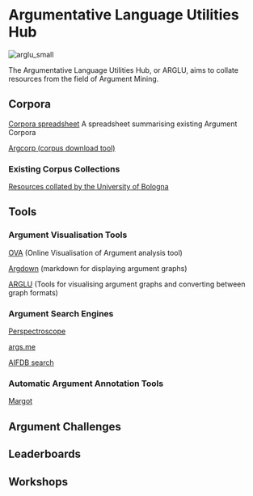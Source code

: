 # Argumentative Language Utilities Hub
![arglu_small](https://github.com/acidrobin/arglu-repo/assets/54273015/67999eb8-7742-4d63-b4b7-e2ad0bee45b1)

The Argumentative Language Utilities Hub, or ARGLU, aims to collate resources from the field of Argument Mining. 




## Corpora
[Corpora spreadsheet](https://docs.google.com/spreadsheets/d/1Wr7GalgRuXq_9JeVqqHRUY4BbUXbh3csB-BHozUm9YU/edit?usp=drive_link) A spreadsheet summarising existing Argument Corpora

[Argcorp (corpus download tool)](https://github.com/acidrobin/argcorp)

### Existing Corpus Collections

[Resources collated by the University of Bologna](http://argumentationmining.disi.unibo.it/resources.html)

## 

## Tools
### Argument Visualisation Tools
[OVA](https://ova.arg-tech.org) (Online Visualisation of Argument analysis tool)

[Argdown](https://argdown.org/) (markdown for displaying argument graphs)

[ARGLU](https://github.com/acidrobin/arglu) (Tools for visualising argument graphs and converting between graph formats)

### Argument Search Engines

[Perspectroscope](https://github.com/CogComp/perspectroscope?tab=readme-ov-file)

[args.me](https://args.me/index.html)

[AIFDB search](https://www.aifdb.org/search)

### Automatic Argument Annotation Tools
[Margot](http://margot.disi.unibo.it/) 

## Argument Challenges

## Leaderboards

## Workshops
